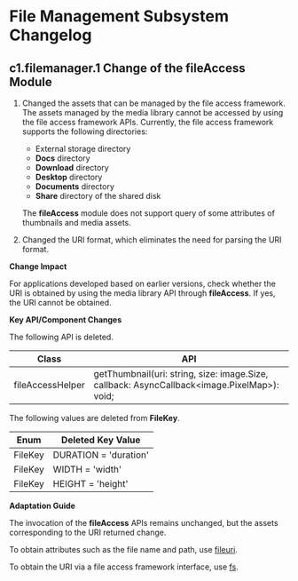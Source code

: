 # File Management Subsystem Changelog

## c1.filemanager.1 Change of the fileAccess Module

1. Changed the assets that can be managed by the file access framework. The assets managed by the media library cannot be accessed by using the file access framework APIs. Currently, the file access framework supports the following directories:
   - External storage directory
   - **Docs** directory
   - **Download** directory
   - **Desktop** directory
   - **Documents** directory
   - **Share** directory of the shared disk

   The **fileAccess** module does not support query of some attributes of thumbnails and media assets.

2. Changed the URI format, which eliminates the need for parsing the URI format.

**Change Impact**

For applications developed based on earlier versions, check whether the URI is obtained by using the media library API through **fileAccess**. If yes, the URI cannot be obtained.

**Key API/Component Changes**

The following API is deleted.

| Class          | API                                                |
| -------------- | ------------------------------------------------------------ |
| fileAccessHelper | getThumbnail(uri: string, size: image.Size, callback: AsyncCallback<image.PixelMap>): void;|

The following values are deleted from **FileKey**.

| Enum| Deleted Key Value|
| -------- | ---- |
| FileKey | DURATION = 'duration' |
| FileKey | WIDTH = 'width' |
| FileKey | HEIGHT = 'height' |

**Adaptation Guide**

The invocation of the **fileAccess** APIs remains unchanged, but the assets corresponding to the URI returned change.

To obtain attributes such as the file name and path, use [fileuri](../../../application-dev/reference/apis/js-apis-file-fileuri.md).

To obtain the URI via a file access framework interface, use [fs](../../../application-dev/reference/apis/js-apis-file-fs.md).
